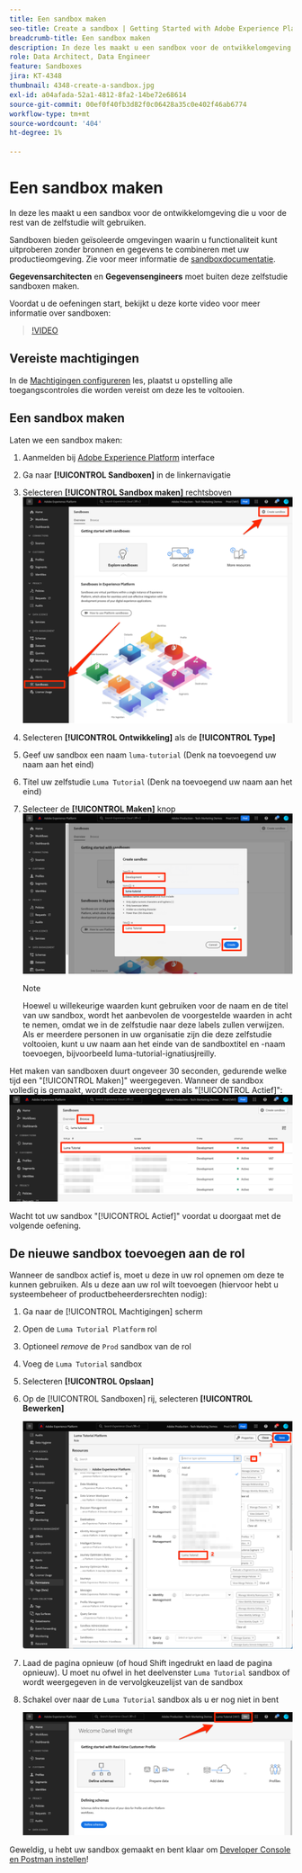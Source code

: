 ```yaml
---
title: Een sandbox maken
seo-title: Create a sandbox | Getting Started with Adobe Experience Platform for Data Architects and Data Engineers
breadcrumb-title: Een sandbox maken
description: In deze les maakt u een sandbox voor de ontwikkelomgeving die u voor de rest van de zelfstudie kunt gebruiken.
role: Data Architect, Data Engineer
feature: Sandboxes
jira: KT-4348
thumbnail: 4348-create-a-sandbox.jpg
exl-id: a04afada-52a1-4812-8fa2-14be72e68614
source-git-commit: 00ef0f40fb3d82f0c06428a35c0e402f46ab6774
workflow-type: tm+mt
source-wordcount: '404'
ht-degree: 1%

---
```


# Een sandbox maken

<!--25min-->

In deze les maakt u een sandbox voor de ontwikkelomgeving die u voor de rest van de zelfstudie wilt gebruiken.

Sandboxen bieden geïsoleerde omgevingen waarin u functionaliteit kunt uitproberen zonder bronnen en gegevens te combineren met uw productieomgeving. Zie voor meer informatie de [sandboxdocumentatie](https://experienceleague.adobe.com/docs/experience-platform/sandbox/home.html?lang=nl).

**Gegevensarchitecten** en **Gegevensengineers** moet buiten deze zelfstudie sandboxen maken.

Voordat u de oefeningen start, bekijkt u deze korte video voor meer informatie over sandboxen:
>[!VIDEO](https://video.tv.adobe.com/v/29838/?learn=on)

## Vereiste machtigingen

In de [Machtigingen configureren](configure-permissions.md) les, plaatst u opstelling alle toegangscontroles die worden vereist om deze les te voltooien.

<!--
* Permission items **[!UICONTROL Sandbox Administration]** > **[!UICONTROL View Sandboxes]** and **[!UICONTROL Manage Sandboxes]**
* Permission item **[!UICONTROL Sandboxes]** > **[!UICONTROL Prod]**
* User-role access to the `Luma Tutorial Platform` product profile
* Admin-level access to the `Luma Tutorial Platform` product profile
-->

## Een sandbox maken

Laten we een sandbox maken:

1. Aanmelden bij [Adobe Experience Platform](https://experience.adobe.com/platform) interface
1. Ga naar **[!UICONTROL Sandboxen]** in de linkernavigatie
1. Selecteren **[!UICONTROL Sandbox maken]** rechtsboven
   ![Sandbox maken selecteren](assets/sandbox-createSandbox.png)

1. Selecteren **[!UICONTROL Ontwikkeling]** als de **[!UICONTROL Type]**
1. Geef uw sandbox een naam `luma-tutorial` (Denk na toevoegend uw naam aan het eind)
1. Titel uw zelfstudie `Luma Tutorial` (Denk na toevoegend uw naam aan het eind)
1. Selecteer de **[!UICONTROL Maken]** knop
   ![Uw sandbox maken](assets/sandbox-nameSandbox.png)
   >[!NOTE]
   >
   >Hoewel u willekeurige waarden kunt gebruiken voor de naam en de titel van uw sandbox, wordt het aanbevolen de voorgestelde waarden in acht te nemen, omdat we in de zelfstudie naar deze labels zullen verwijzen. Als er meerdere personen in uw organisatie zijn die deze zelfstudie voltooien, kunt u uw naam aan het einde van de sandboxtitel en -naam toevoegen, bijvoorbeeld luma-tutorial-ignatiusjreilly.

Het maken van sandboxen duurt ongeveer 30 seconden, gedurende welke tijd een &quot;[!UICONTROL Maken]&quot; weergegeven. Wanneer de sandbox volledig is gemaakt, wordt deze weergegeven als &quot;[!UICONTROL Actief]&quot;:
![Actieve status](assets/sandbox-active.png)

Wacht tot uw sandbox &quot;[!UICONTROL Actief]&quot; voordat u doorgaat met de volgende oefening.

## De nieuwe sandbox toevoegen aan de rol

Wanneer de sandbox actief is, moet u deze in uw rol opnemen om deze te kunnen gebruiken. Als u deze aan uw rol wilt toevoegen (hiervoor hebt u systeembeheer of productbeheerdersrechten nodig):

1. Ga naar de [!UICONTROL Machtigingen] scherm
1. Open de `Luma Tutorial Platform` rol
1. Optioneel _remove_ de `Prod` sandbox van de rol
1. Voeg de `Luma Tutorial` sandbox
1. Selecteren **[!UICONTROL Opslaan]**
1. Op de [!UICONTROL Sandboxen] rij, selecteren **[!UICONTROL Bewerken]**

   ![Luminantieleiding toevoegen](assets/sandbox-addLumaTutorial.png)

1. Laad de pagina opnieuw (of houd Shift ingedrukt en laad de pagina opnieuw). U moet nu ofwel in het deelvenster `Luma Tutorial` sandbox of wordt weergegeven in de vervolgkeuzelijst van de sandbox
1. Schakel over naar de `Luma Tutorial` sandbox als u er nog niet in bent

   ![Sandbox bevestigen](assets/sandbox-confirmDropdown.png)

Geweldig, u hebt uw sandbox gemaakt en bent klaar om [Developer Console en Postman instellen](set-up-developer-console-and-postman.md)!
